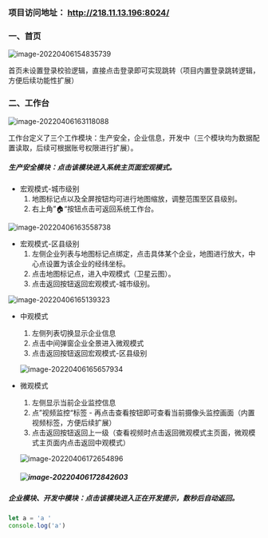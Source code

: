 ### 项目访问地址： http://218.11.13.196:8024/

### 一、首页

![image-20220406154835739](C:\Users\zhangwj\AppData\Roaming\Typora\typora-user-images\image-20220406154835739.png)

​	首页未设置登录校验逻辑，直接点击登录即可实现跳转（项目内置登录跳转逻辑，方便后续功能性扩展）

### 二、工作台

![image-20220406163118088](C:\Users\zhangwj\AppData\Roaming\Typora\typora-user-images\image-20220406163118088.png)

​	工作台定义了三个工作模块：生产安全，企业信息，开发中（三个模块均为数据配置读取，后续可根据账号权限进行扩展）。

##### 生产安全模块：点击该模块进入系统主页面宏观模式。

- 宏观模式-城市级别
  1. 地图标记点以及全屏按钮均可进行地图缩放，调整范围至区县级别。
  2. 右上角”🏠“按钮点击可返回系统工作台。

![image-20220406163558738](C:\Users\zhangwj\AppData\Roaming\Typora\typora-user-images\image-20220406163558738.png)

- 宏观模式-区县级别
  1. 左侧企业列表与地图标记点绑定，点击具体某个企业，地图进行放大，中心点设置为该企业的经纬坐标。
  2. 点击地图标记点，进入中观模式（卫星云图）。
  3. 点击返回按钮返回宏观模式-城市级别。

![image-20220406165139323](C:\Users\zhangwj\AppData\Roaming\Typora\typora-user-images\image-20220406165139323.png)

- 中观模式

  1. 左侧列表切换显示企业信息
  2. 点击中间弹窗企业全景进入微观模式
  3. 点击返回按钮返回宏观模式-区县级别

  ![image-20220406165657934](C:\Users\zhangwj\AppData\Roaming\Typora\typora-user-images\image-20220406165657934.png)

- 微观模式

  1. 左侧显示当前企业监控信息
  2. 点”视频监控“标签 - 再点击查看按钮即可查看当前摄像头监控画面（内置视频标签，方便后续扩展）
  3. 点击返回按钮返回上一级（查看视频时点击返回微观模式主页面，微观模式主页面内点击返回中观模式）

  ![image-20220406172654896](C:\Users\zhangwj\AppData\Roaming\Typora\typora-user-images\image-20220406172654896.png)

  ##### ![image-20220406172842603](C:\Users\zhangwj\AppData\Roaming\Typora\typora-user-images\image-20220406172842603.png)

  

##### 企业模块、开发中模块：点击该模块进入正在开发提示，数秒后自动返回。

```javascript
let a = 'a '
console.log('a') 
```



```
```